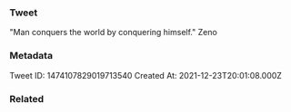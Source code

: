 ### Tweet
"Man conquers the world by conquering himself." Zeno

### Metadata
Tweet ID: 1474107829019713540
Created At: 2021-12-23T20:01:08.000Z

### Related

